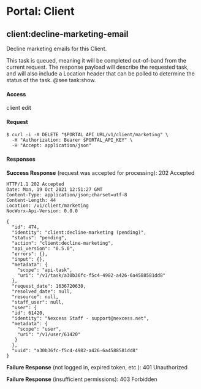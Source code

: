 # Portal: Client

## client:decline-marketing-email
Decline marketing emails for this Client.

This task is queued, meaning it will be completed out-of-band from the current request. The response payload will describe the requested task, and will also include a Location header that can be polled to determine the status of the task. @see task:show.

#### Access
client edit

#### Request
```
$ curl -i -X DELETE "$PORTAL_API_URL/v1/client/marketing" \
  -H "Authorization: Bearer $PORTAL_API_KEY" \
  -H "Accept: application/json"
```

#### Responses
**Success Response** (request was accepted for processing): 202 Accepted
```
HTTP/1.1 202 Accepted
Date: Mon, 19 Oct 2021 12:51:27 GMT
Content-Type: application/json;charset=utf-8
Content-Length: 44
Location: /v1/client/marketing
NocWorx-Api-Version: 0.0.0

{
  "id": 474,
  "identity": "client:decline-marketing (pending)",
  "status": "pending",
  "action": "client:decline-marketing",
  "api_version": "0.5.0",
  "errors": {},
  "input": {},
  "metadata": {
    "scope": "api-task",
    "uri": "/v1/task/a30b36fc-f5c4-4982-a426-6a4588581dd8"
  },
  "request_date": 1636720630,
  "resolved_date": null,
  "resource": null,
  "staff_user": null,
  "user": {
  "id": 61420,
  "identity": "Nexcess Staff - support@nexcess.net",
  "metadata": {
    "scope": "user",
    "uri": "/v1/user/61420"
   }
  },
  "uuid": "a30b36fc-f5c4-4982-a426-6a4588581dd8"
}
```

**Failure Response** (not logged in, expired token, etc.): 401 Unauthorized

**Failure Response** (insufficient permissions): 403 Forbidden
